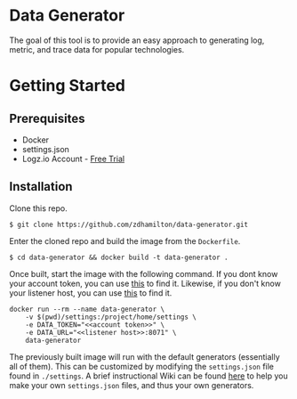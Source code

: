 # Data Generator

The goal of this tool is to provide an easy approach to generating log, metric, and trace data for popular technologies. 

# Getting Started

## Prerequisites 

* Docker
* settings.json
* Logz.io Account - [Free Trial](https://logz.io/freetrial)

## Installation

Clone this repo.

```
$ git clone https://github.com/zdhamilton/data-generator.git
```
Enter the cloned repo and build the image from the `Dockerfile`. 

```
$ cd data-generator && docker build -t data-generator .
```
Once built, start the image with the following command. If you dont know your account token, you can use [this](https://docs.logz.io/user-guide/tokens/#i-want-to-ship-logs-to-my-account) to find it. Likewise, if you don't know your listener host, you can use [this](https://docs.logz.io/user-guide/accounts/account-region.html#how-to-look-up-your-account-region) to find it. 

```
docker run --rm --name data-generator \
    -v $(pwd)/settings:/project/home/settings \
    -e DATA_TOKEN="<<account token>>" \
    -e DATA_URL="<<listener host>>:8071" \
    data-generator 
```
The previously built image will run with the default generators (essentially all of them). This can be customized by modifying the `settings.json` file found in `./settings`. A brief instructional Wiki can be found [here](https://github.com/zdhamilton/data-generator/wiki) to help you make your own `settings.json` files, and thus your own generators. 